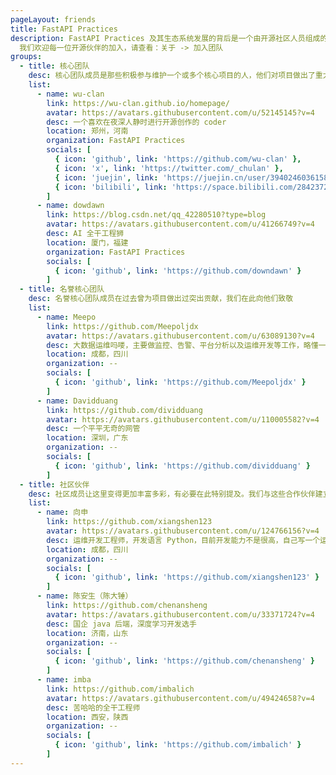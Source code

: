 ```yaml
---
pageLayout: friends
title: FastAPI Practices
description: FastAPI Practices 及其生态系统发展的背后是一个由开源社区人员组成的团队，我们对团队中的任何成员以及所有的关注者都致以崇高的敬意；
  我们欢迎每一位开源伙伴的加入，请查看：关于 -> 加入团队
groups:
  - title: 核心团队
    desc: 核心团队成员是那些积极参与维护一个或多个核心项目的人，他们对项目做出了重大贡献
    list:
      - name: wu-clan
        link: https://wu-clan.github.io/homepage/
        avatar: https://avatars.githubusercontent.com/u/52145145?v=4
        desc: 一个喜欢在夜深人静时进行开源创作的 coder
        location: 郑州，河南
        organization: FastAPI Practices
        socials: [
          { icon: 'github', link: 'https://github.com/wu-clan' },
          { icon: 'x', link: 'https://twitter.com/_chulan' },
          { icon: 'juejin', link: 'https://juejin.cn/user/3940246036158974' },
          { icon: 'bilibili', link: 'https://space.bilibili.com/284237214' }
        ]
      - name: dowdawn
        link: https://blog.csdn.net/qq_42280510?type=blog
        avatar: https://avatars.githubusercontent.com/u/41266749?v=4
        desc: AI 全干工程狮
        location: 厦门，福建
        organization: FastAPI Practices
        socials: [
          { icon: 'github', link: 'https://github.com/downdawn' }
        ]
  - title: 名誉核心团队
    desc: 名誉核心团队成员在过去曾为项目做出过突出贡献，我们在此向他们致敬
    list:
      - name: Meepo
        link: https://github.com/Meepoljdx
        avatar: https://avatars.githubusercontent.com/u/63089130?v=4
        desc: 大数据运维吗喽，主要做监控、告警、平台分析以及运维开发等工作，略懂一些 Go 和 Python
        location: 成都，四川
        organization: --
        socials: [
          { icon: 'github', link: 'https://github.com/Meepoljdx' }
        ]
      - name: Davidduang
        link: https://github.com/dividduang
        avatar: https://avatars.githubusercontent.com/u/110005582?v=4
        desc: 一个平平无奇的网管
        location: 深圳，广东
        organization: --
        socials: [
          { icon: 'github', link: 'https://github.com/dividduang' }
        ]
  - title: 社区伙伴
    desc: 社区成员让这里变得更加丰富多彩，有必要在此特别提及。我们与这些合作伙伴建立了更加亲密的关系，经常与他们就即将到来的功能和新闻展开协作
    list:
      - name: 向申
        link: https://github.com/xiangshen123
        avatar: https://avatars.githubusercontent.com/u/124766156?v=4
        desc: 运维开发工程师，开发语言 Python，目前开发能力不是很高，自己写一个运维平台
        location: 成都，四川
        organization: --
        socials: [
          { icon: 'github', link: 'https://github.com/xiangshen123' }
        ]
      - name: 陈安生（陈大锤）
        link: https://github.com/chenansheng
        avatar: https://avatars.githubusercontent.com/u/33371724?v=4
        desc: 国企 java 后端，深度学习开发选手
        location: 济南，山东
        organization: --
        socials: [
          { icon: 'github', link: 'https://github.com/chenansheng' }
        ]
      - name: imba
        link: https://github.com/imbalich
        avatar: https://avatars.githubusercontent.com/u/49424658?v=4
        desc: 苦哈哈的全干工程师
        location: 西安，陕西
        organization: --
        socials: [
          { icon: 'github', link: 'https://github.com/imbalich' }
        ]
---
```

